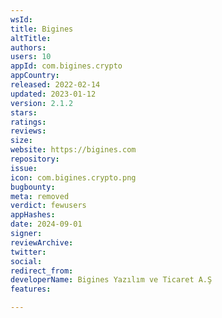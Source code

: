 ```yaml
---
wsId: 
title: Bigines
altTitle: 
authors: 
users: 10
appId: com.bigines.crypto
appCountry: 
released: 2022-02-14
updated: 2023-01-12
version: 2.1.2
stars: 
ratings: 
reviews: 
size: 
website: https://bigines.com
repository: 
issue: 
icon: com.bigines.crypto.png
bugbounty: 
meta: removed
verdict: fewusers
appHashes: 
date: 2024-09-01
signer: 
reviewArchive: 
twitter: 
social: 
redirect_from: 
developerName: Bigines Yazılım ve Ticaret A.Ş
features: 

---
```


